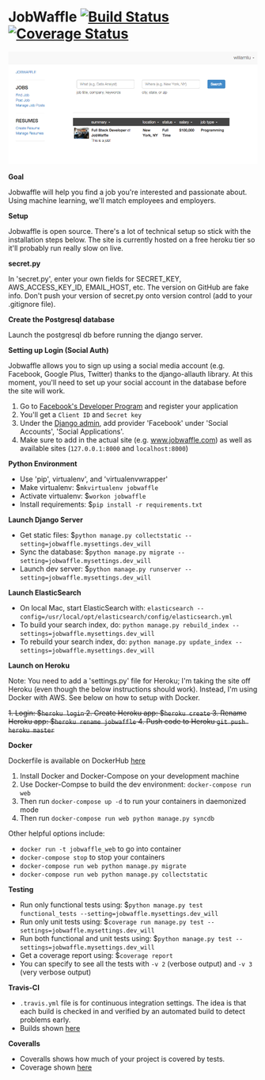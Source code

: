 JobWaffle  [![Build Status](https://travis-ci.org/WilliamQLiu/job-waffle.svg?branch=master)](https://travis-ci.org/WilliamQLiu/job-waffle)  [![Coverage Status](https://coveralls.io/repos/WilliamQLiu/job-waffle/badge.svg?branch=master)](https://coveralls.io/r/WilliamQLiu/job-waffle?branch=master)
======

![Prototype](https://github.com/WilliamQLiu/job-waffle/blob/master/docs/search.png "Prototype")


**Goal**

Jobwaffle will help you find a job you're interested and passionate about.  Using machine learning, we'll match employees and employers.

**Setup**

Jobwaffle is open source.  There's a lot of technical setup so stick with the installation steps below.  The site is currently hosted on a free heroku tier so it'll probably run really slow on live.


**secret.py**

In 'secret.py', enter your own fields for SECRET_KEY, AWS_ACCESS_KEY_ID, EMAIL_HOST, etc.  The version on GitHub are fake info.  Don't push your version of secret.py onto version control (add to your .gitignore file).


**Create the Postgresql database**

Launch the postgresql db before running the django server.


**Setting up Login (Social Auth)**

Jobwaffle allows you to sign up using a social media account (e.g. Facebook, Google Plus, Twitter) thanks to the django-allauth library.  At this moment, you'll need to set up your social account in the database before the site will work.

1. Go to [Facebook's Developer Program](https://developers.facebook.com/apps/) and register your application
2. You'll get a `Client ID` and `Secret key`
3. Under the [Django admin](http://localhost:8000/admin/socialaccount/socialapp/add/), add provider 'Facebook' under 'Social Accounts', 'Social Applications'.
4. Make sure to add in the actual site (e.g. www.jobwaffle.com) as well as available sites (`127.0.0.1:8000` and `localhost:8000`)


**Python Environment**

*  Use 'pip', virtualenv', and 'virtualenvwrapper'
*  Make virtualenv: $`mkvirtualenv jobwaffle`
*  Activate virtualenv: $`workon jobwaffle`
*  Install requirements: $`pip install -r requirements.txt`


**Launch Django Server**

*  Get static files: $`python manage.py collectstatic --setting=jobwaffle.mysettings.dev_will`
*  Sync the database: $`python manage.py migrate --setting=jobwaffle.mysettings.dev_will`
*  Launch dev server: $`python manage.py runserver --setting=jobwaffle.mysettings.dev_will`


**Launch ElasticSearch**

*  On local Mac, start ElasticSearch with: `elasticsearch --config=/usr/local/opt/elasticsearch/config/elasticsearch.yml`
*  To build your search index, do: `python manage.py rebuild_index --settings=jobwaffle.mysettings.dev_will`
*  To rebuild your search index, do: `python manage.py update_index --settings=jobwaffle.mysettings.dev_will`


**Launch on Heroku**

Note: You need to add a 'settings.py' file for Heroku; I'm taking the site off Heroku (even though the below instructions should work).  Instead, I'm using Docker with AWS.  See below on how to setup with Docker.

~~1. Login: $`heroku login`
2. Create Heroku app: $`heroku create`
3. Rename Heroku app: $`heroku rename jobwaffle`
4. Push code to Heroku `git push heroku master`~~


**Docker**

Dockerfile is available on DockerHub [here](https://registry.hub.docker.com/u/williamqliu/job-waffle/dockerfile/)

1. Install Docker and Docker-Compose on your development machine
2. Use Docker-Compse to build the dev environment:  `docker-compose run web`
3. Then run `docker-compose up -d` to run your containers in daemonized mode
4. Then run `docker-compose run web python manage.py syncdb`

Other helpful options include:
*  `docker run -t jobwaffle_web` to go into container
*  `docker-compose stop` to stop your containers
*  `docker-compose run web python manage.py migrate`
*  `docker-compose run web python manage.py collectstatic`

**Testing**

* Run only functional tests using: $`python manage.py test functional_tests --setting=jobwaffle.mysettings.dev_will`
* Run only unit tests using: $`coverage run manage.py test --settings=jobwaffle.mysettings.dev_will`
* Run both functional and unit tests using: $`python manage.py test --settings=jobwaffle.mysettings.dev_will`
* Get a coverage report using: $`coverage report`
* You can specify to see all the tests with `-v 2` (verbose output) and `-v 3` (very verbose output)


**Travis-CI**

*  `.travis.yml` file is for continuous integration settings.  The idea is that each build is checked in and verified by an automated build to detect problems early.  
*  Builds shown [here](https://travis-ci.org/WilliamQLiu/job-waffle)


**Coveralls**

*  Coveralls shows how much of your project is covered by tests.  
*  Coverage shown [here](https://coveralls.io/r/WilliamQLiu/job-waffle)


